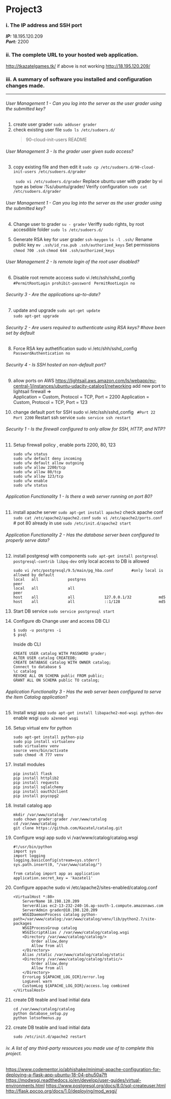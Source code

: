# Project3

### i. The IP address and SSH port
***IP:***	18.195.120.209 \
***Port:*** 2200 


### ii. The complete URL to your hosted web application.

http://tkazatelgames.tk/
if above is not working
http://18.195.120.209/


### iii. A summary of software you installed and configuration changes made.


***
###### User Management 1 - Can you log into the server as the user grader using the submitted key?

1) create user grader
```sudo adduser grader```
2) check existing user file
```sudo ls /etc/sudoers.d/```
	> 90-cloud-init-users  README
	
###### User Management 3 - Is the grader user given sudo access?

3) copy existing file and then edit it 
   ```sudo cp /etc/sudoers.d/90-cloud-init-users /etc/sudoers.d/grader```
    
   ``` sudo vi /etc/sudoers.d/grader```
   Replace ubuntu user with grader by vi type as below
    	:%s/ubuntu/grader/
    Verify configuration
    ```sudo cat /etc/sudoers.d/grader```
###### User Management 1 - Can you log into the server as the user grader using the submitted key?
4) Change user to grader
```su - grader```
    Veriffy sudo rights, by root accesdible folder
    ```sudo ls /etc/sudoers.d/```

5) Generate RSA key for user grader 
```ssh-keygen```
```ls -l .ssh/```
Rename public key
```mv .ssh/id_rsa.pub .ssh/authorized_keys```
Set permissions
```chmod 700 .ssh```
```chmod 644 .ssh/authorized_keys```

###### User Management 2 - Is remote login of the root user disabled?
6) Disable root remote acccess 
sudo vi /etc/ssh/sshd_config 
```	#PermitRootLogin prohibit-password```
```	PermitRootLogin no```

###### Security 3 - Are the applications up-to-date?
7) update and upgrade
```sudo apt-get update```	
```sudo apt-get upgrade```	

###### Security 2 - Are users required to authenticate using RSA keys?  #have been set by default

8) Force RSA key authetification
    sudo vi /etc/shh/sshd_config
```	PasswordAuthentication no```
	
	

###### Security 4 - Is SSH hosted on non-default port?


9) allow ports on AWS
https://lightsail.aws.amazon.com/ls/webapp/eu-central-1/instances/ubuntu-udacity-catalog1/networking
add new port to lightsail firewall =>  
Application = Custom, Protocol = TCP, Port = 2200
Application = Custom, Protocol = TCP, Port = 123

10) change default port for SSH
sudo vi /etc/ssh/sshd_config
```	#Port 22```
```	Port 2200```
Restart ssh service
```sudo service ssh restart```

###### Security 1 - Is the firewall configured to only allow for SSH, HTTP, and NTP?

11) Setup firewall policy , enable ports 2200, 80, 123
    ```
    sudo ufw status
    sudo ufw default deny incoming
    sudo ufw default allow outgoing
    sudo ufw allow 2200/tcp
    sudo ufw allow 80/tcp
    sudo ufw allow 123/tcp
    sudo ufw enable 
    sudo ufw status
    ```

###### Application Functionality 1 - Is there a web server running on port 80?

11) install apache server
```sudo apt-get install apache2```
check apache conf
```sudo cat /etc/apache2/apache2.conf```
```sudo vi /etc/apache2/ports.conf```   # pot 80 already in use
```sudo /etc/init.d/apache2 start```
###### Application Functionality 2 - Has the database server been configured to properly serve data?

12) install postgresql with components
```sudo apt-get install postgresql postgresql-contrib libpq-dev```
    only local access to DB is allowed
    ```
    sudo vi /etc/postgresql/9.5/main/pg_hba.conf		#only local is allowed by default
	local   all             postgres                                peer
	local   all             all                                     peer
	host    all             all             127.0.0.1/32            md5
	host    all             all             ::1/128                 md5
    ```
    
13) Start DB service
```sudo service postgresql start```

14) Configure db
Change user and access DB CLI
    ```
    $ sudo -u postgres -i
    $ psql
    ```
    Inside db CLI
    ```
    CREATE USER catalog WITH PASSWORD grader;
    ALTER USER catalog CREATEDB;
    CREATE DATABASE catalog WITH OWNER catalog;
    Connect to database $ 
    \c catalog
    REVOKE ALL ON SCHEMA public FROM public;
    GRANT ALL ON SCHEMA public TO catalog;
    ```


######  Application Functionality 3 - Has the web server been configured to serve the Item Catalog application?

15) Install wsgi app
```sudo apt-get install libapache2-mod-wsgi python-dev```
    enable wsgi
```sudo a2enmod wsgi```

16) Setup virtual env for python
    ```
    sudo apt-get install python-pip
    sudo pip install virtualenv
    sudo virtualenv venv
    source venv/bin/activate
    sudo chmod -R 777 venv
    ```
17) Install modules
    ```
    pip install flask
    pip install httplib2
    pip install requests
    pip install sqlalchemy
    pip install oauth2client
    pip install psycopg2
    ```

18) Install catalog app
    ```
    mkdir /var/www/catalog
    sudo chown grader:grader /var/www/catalog
    cd /var/www/catalog
    git clone https://github.com/Kazatel/catalog.git
    ```
19) Configure wsgi app
sudo vi /var/www/catalog/catalog.wsgi
    ```
    #!/usr/bin/python
    import sys
    import logging
    logging.basicConfig(stream=sys.stderr)
    sys.path.insert(0, "/var/www/catalog/")
    
    from catalog import app as application
    application.secret_key = 'kazatel1'
    ```
20) Configure appache
sudo vi /etc/apache2/sites-enabled/catalog.conf

    ```
    <VirtualHost *:80>
        ServerName 18.198.120.209
        ServerAlias ec2-13-232-240-16.ap-south-1.compute.amazonaws.com
        ServerAdmin grader@18.198.120.209
        WSGIDaemonProcess catalog python-path=/var/www/catalog:/var/www/catalog/venv/lib/python2.7/site-packages
        WSGIProcessGroup catalog
        WSGIScriptAlias / /var/www/catalog/catalog.wsgi
        <Directory /var/www/catalog/catalog/>
            Order allow,deny
            Allow from all
        </Directory>
        Alias /static /var/www/catalog/catalog/static
        <Directory /var/www/catalog/catalog/static/>
            Order allow,deny
            Allow from all
        </Directory>
        ErrorLog ${APACHE_LOG_DIR}/error.log
        LogLevel warn
        CustomLog ${APACHE_LOG_DIR}/access.log combined
    </VirtualHost>
    ```

20) create DB teable and load initial data
    ```
    cd /var/www/catalog/catalog
    python database_setup.py
    python lotsofmenus.py
    ```
    
20) create DB teable and load initial data
    ```
    sudo /etc/init.d/apache2 restart
    ```
######  iv. A list of any third-party resources you made use of to complete this project. 

https://www.codementor.io/abhishake/minimal-apache-configuration-for-deploying-a-flask-app-ubuntu-18-04-phu50a7ft
https://modwsgi.readthedocs.io/en/develop/user-guides/virtual-environments.html
https://www.postgresql.org/docs/8.0/sql-createuser.html
http://flask.pocoo.org/docs/1.0/deploying/mod_wsgi/

